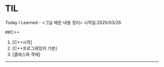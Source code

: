 # TIL
Today I Learned - <그날 배운 내용 정리>
시작일:2025/03/26

##C++

1. [C++시작]
2. [C++프로그래밍의 기본]
3. [클래스와 객체]

---
